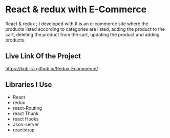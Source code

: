 # React & redux with E-Commerce
React & redux ; I developed with.It is an e-commerce site where the products listed according to categories are listed, adding the product to the cart, deleting the product from the cart, updating the product and adding products.
## Live Link Of the Project
 https://kub-ra.github.io/Redux-Ecommerce/
 ## Libraries I Use
 * React
 * redux
 * react-Routing
 * react Thunk
 * react Hooks
 * Json-server
 * reactstrap

